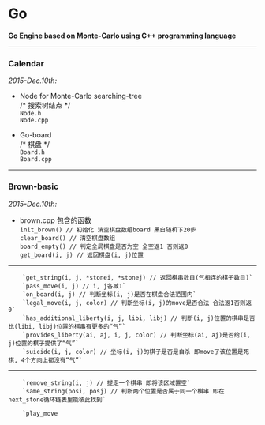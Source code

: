 # Go
**Go Engine based on Monte-Carlo using C++ programming language**

---

### Calendar
*2015-Dec.10th:*  

+ Node for Monte-Carlo searching-tree  
	/* 搜索树结点 */  
	`Node.h`  
	`Node.cpp`  

+ Go-board  
	/* 棋盘 */  
	`Board.h`  
	`Board.cpp`  

---

### Brown-basic
*2015-Dec.10th:*  

+ brown.cpp
	包含的函数  
		`init_brown() // 初始化 清空棋盘数组board 黑白随机下20步`  
		`clear_board() // 清空棋盘数组`  
		`board_empty() // 判定全局棋盘是否为空 全空返1 否则返0`  
		`get_board(i, j) // 返回棋盘(i, j)位置`  
---  
		`get_string(i, j, *stonei, *stonej) // 返回棋串数目(气相连的棋子数目)`  
		`pass_move(i, j) // i, j各减1`  
		`on_board(i, j) // 判断坐标(i, j)是否在棋盘合法范围内`  
		`legal_move(i, j, color) // 判断坐标(i, j)的move是否合法 合法返1否则返0`  
		`has_additional_liberty(i, j, libi, libj) // 判断(i, j)位置的棋串是否比(libi, libj)位置的棋串有更多的“气”`  
		`provides_liberty(ai, aj, i, j, color) // 判断坐标(ai, aj)是否给(i, j)位置的棋子提供了“气”`  
		`suicide(i, j, color) // 坐标(i, j)的棋子是否是自杀 即move了该位置是死棋, 4个方向上都没有“气”`  
---  
		`remove_string(i, j) // 提走一个棋串 即将该区域置空`  
		`same_string(posi, posj) // 判断两个位置是否属于同一个棋串 即在next_stone循环链表里能彼此找到`  
  
		`play_move  